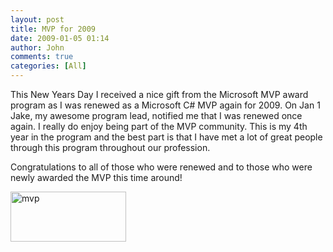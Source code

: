 ```yaml
---
layout: post
title: MVP for 2009
date: 2009-01-05 01:14
author: John
comments: true
categories: [All]
---
```

<p></p>  <p>This New Years Day I received a nice gift from the Microsoft MVP award program as I was renewed as a Microsoft C# MVP again for 2009. On Jan 1 Jake, my awesome program lead, notified me that I was renewed once again. I really do enjoy being part of the MVP community. This is my 4th year in the program and the best part is that I have met a lot of great people through this program throughout our profession.</p>  <p>Congratulations to all of those who were renewed and to those who were newly awarded the MVP this time around!</p> <a href="https://mvp.support.microsoft.com/profile=7D3BBCB7-E956-4730-B3E0-24BD7EAD0D5D"><img style="border-top-width: 0px; border-left-width: 0px; border-bottom-width: 0px; border-right-width: 0px" height="80" alt="mvp" src="http://images.johnpapa.net/wp-content/uploads/files/media/image/WindowsLiveWriter/ThankfulfortheMVPAward_13504/mvp_3.jpg" width="185" border="0" /></a>

